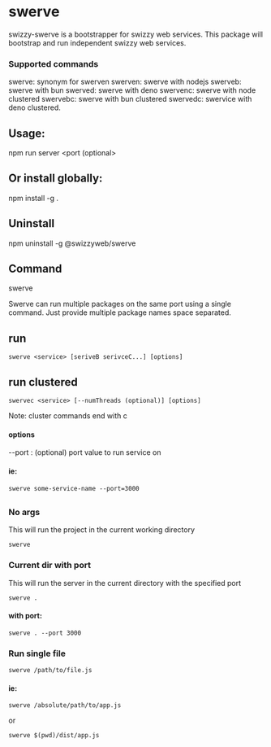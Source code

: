 # swerve

swizzy-swerve is a bootstrapper for swizzy web services. This package will bootstrap and run
independent swizzy web services.

### Supported commands

swerve: synonym for swerven
swerven: swerve with nodejs
swerveb: swerve with bun
swerved: swerve with deno
swervenc: swerve with node clustered
swervebc: swerve with bun clustered
swervedc: swervice with deno clustered.

## Usage:

npm run server <packageName> <port (optional>

## Or install globally:

npm install -g .

## Uninstall

npm uninstall -g @swizzyweb/swerve

## Command

swerve <packageNames>

Swerve can run multiple packages on the same port using a single command.
Just provide multiple package names space separated.

## run

```
swerve <service> [seriveB serivceC...] [options]

```

## run clustered

```
swervec <service> [--numThreads (optional)] [options]
```

Note: cluster commands end with c

#### options

--port : (optional) port value to run service on

#### ie:

```
swerve some-service-name --port=3000
```

##

### No args

This will run the project in the current working directory

```
swerve
```

### Current dir with port

This will run the server in the current directory with the specified port

```
swerve .
```

#### with port:

```
swerve . --port 3000
```

### Run single file

```
swerve /path/to/file.js
```

#### ie:

```
swerve /absolute/path/to/app.js
```

or

```
swerve $(pwd)/dist/app.js
```
